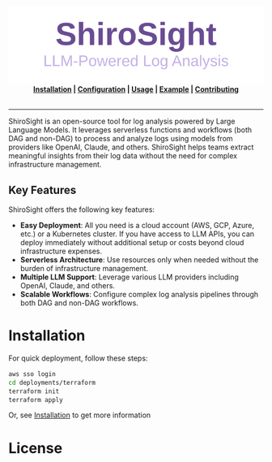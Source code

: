 <div align="center">
  <img src="./static/shirosight-logo.svg" alt="shirosight" width="550"">
</div>
<div align="center">
<b>
<a href="docs/installation.md">Installation</a> | <a href="docs/configuration.md">Configuration</a> | <a href="docs/usage.md">Usage</a> | <a href="docs/examples.md">Example</a> | <a href="docs/contributing.md">Contributing</a>
</b>
</div>
<br>
<hr>

ShiroSight is an open-source tool for log analysis powered by Large Language Models. It leverages serverless functions and workflows (both DAG and non-DAG) to process and analyze logs using models from providers like OpenAI, Claude, and others. ShiroSight helps teams extract meaningful insights from their log data without the need for complex infrastructure management.

## Key Features

ShiroSight offers the following key features:

- **Easy Deployment**: All you need is a cloud account (AWS, GCP, Azure, etc.) or a Kubernetes cluster. If you have access to LLM APIs, you can deploy immediately without additional setup or costs beyond cloud infrastructure expenses.
- **Serverless Architecture**: Use resources only when needed without the burden of infrastructure management.
- **Multiple LLM Support**: Leverage various LLM providers including OpenAI, Claude, and others.
- **Scalable Workflows**: Configure complex log analysis pipelines through both DAG and non-DAG workflows.

# Installation

For quick deployment, follow these steps:

```bash
aws sso login
cd deployments/terraform
terraform init
terraform apply 
```

Or, see [Installation](./docs/installation.md) to get more information

# License

